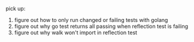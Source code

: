 pick up:

1. figure out how to only run changed or failing tests with golang
2. figure out why go test returns all passing when reflection test is failing
3. figure out why walk won't import in reflection test